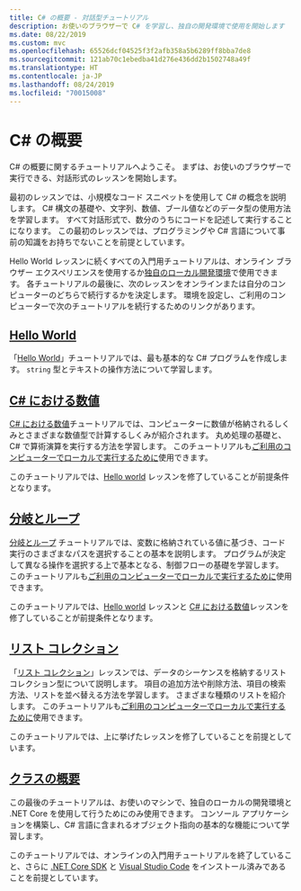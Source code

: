 ```yaml
---
title: C# の概要 - 対話型チュートリアル
description: お使いのブラウザーで C# を学習し、独自の開発環境で使用を開始します
ms.date: 08/22/2019
ms.custom: mvc
ms.openlocfilehash: 65526dcf04525f3f2afb358a5b6289ff8bba7de8
ms.sourcegitcommit: 121ab70c1ebedba41d276e436dd2b1502748a49f
ms.translationtype: HT
ms.contentlocale: ja-JP
ms.lasthandoff: 08/24/2019
ms.locfileid: "70015008"
---
```

# <a name="introduction-to-c"></a>C\# の概要

C# の概要に関するチュートリアルへようこそ。 まずは、お使いのブラウザーで実行できる、対話形式のレッスンを開始します。

最初のレッスンでは、小規模なコード スニペットを使用して C# の概念を説明します。 C# 構文の基礎や、文字列、数値、ブール値などのデータ型の使用方法を学習します。 すべて対話形式で、数分のうちにコードを記述して実行することになります。 この最初のレッスンでは、プログラミングや C# 言語について事前の知識をお持ちでないことを前提としています。

Hello World レッスンに続くすべての入門用チュートリアルは、オンライン ブラウザー エクスペリエンスを使用するか[独自のローカル開発環境](local-environment.md)で使用できます。 各チュートリアルの最後に、次のレッスンをオンラインまたは自分のコンピューターのどちらで続行するかを決定します。 環境を設定し、ご利用のコンピューターで次のチュートリアルを続行するためのリンクがあります。

## <a name="hello-worldhello-worldyml"></a>[Hello World](hello-world.yml)

「[Hello World](hello-world.yml)」チュートリアルでは、最も基本的な C# プログラムを作成します。 `string` 型とテキストの操作方法について学習します。

## <a name="numbers-in-cnumbers-in-csharpyml"></a>[C# における数値](numbers-in-csharp.yml)

[C# における数値](numbers-in-csharp.yml)チュートリアルでは、コンピューターに数値が格納されるしくみとさまざまな数値型で計算するしくみが紹介されます。 丸め処理の基礎と、C# で算術演算を実行する方法を学習します。 このチュートリアルも[ご利用のコンピューターでローカルで実行するために](numbers-in-csharp-local.md)使用できます。

このチュートリアルでは、[Hello world](hello-world.yml) レッスンを修了していることが前提条件となります。

## <a name="branches-and-loopsbranches-and-loopsyml"></a>[分岐とループ](branches-and-loops.yml)

[分岐とループ](branches-and-loops.yml) チュートリアルでは、変数に格納されている値に基づき、コード実行のさまざまなパスを選択することの基本を説明します。 プログラムが決定して異なる操作を選択する上で基本となる、制御フローの基礎を学習します。 このチュートリアルも[ご利用のコンピューターでローカルで実行するために](branches-and-loops-local.md)使用できます。

このチュートリアルでは、[Hello world](hello-world.yml) レッスンと [C# における数値](numbers-in-csharp.yml)レッスンを修了していることが前提条件となります。

## <a name="list-collectionlist-collectionyml"></a>[リスト コレクション](list-collection.yml)

「[リスト コレクション](list-collection.yml)」レッスンでは、データのシーケンスを格納するリスト コレクション型について説明します。 項目の追加方法や削除方法、項目の検索方法、リストを並べ替える方法を学習します。 さまざまな種類のリストを紹介します。 このチュートリアルも[ご利用のコンピューターでローカルで実行するために](arrays-and-collections.md)使用できます。

このチュートリアルでは、上に挙げたレッスンを修了していることを前提としています。

## <a name="introduction-to-classesintroduction-to-classesmd"></a>[クラスの概要](introduction-to-classes.md)

この最後のチュートリアルは、お使いのマシンで、独自のローカルの開発環境と .NET Core を使用して行うためにのみ使用できます。
コンソール アプリケーションを構築し、C# 言語に含まれるオブジェクト指向の基本的な機能について学習します。

このチュートリアルでは、オンラインの入門用チュートリアルを終了していること、さらに [.NET Core SDK](https://www.microsoft.com/net/download) と [Visual Studio Code](https://code.visualstudio.com/) をインストール済みであることを前提としています。
